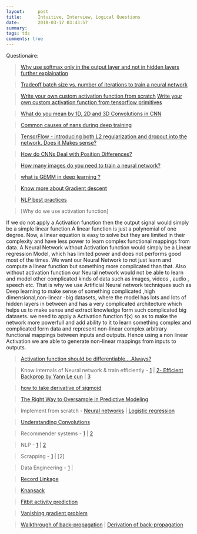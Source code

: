```yaml
---
layout:     post
title:      Intuitive, Interview, Logical Questions
date:       2018-03-17 03:43:57
summary:   
tags: tds
comments: true
---
```


Questionaire:


 > [Why use softmax only in the output layer and not in hidden layers](https://stackoverflow.com/a/37601915/2058355)  [further explaination](https://stackoverflow.com/questions/44223902/why-is-softmax-not-used-in-hidden-layers)

<!--break-->


 > [Tradeoff batch size vs. number of iterations to train a neural network](https://stats.stackexchange.com/questions/164876/tradeoff-batch-size-vs-number-of-iterations-to-train-a-neural-network)


> [Write your own custom activation function from scratch](https://stackoverflow.com/a/39921608/2058355) [Write your own custom activation function from tensorflow primitives](https://stackoverflow.com/a/45258567/2058355)


> [What do you mean by 1D, 2D and 3D Convolutions in CNN](https://stackoverflow.com/questions/42883547/what-do-you-mean-by-1d-2d-and-3d-convolutions-in-cnn)

> [Common causes of nans during deep training](https://stackoverflow.com/a/33980220/2058355)


> [TensorFlow - introducing both L2 regularization and dropout into the network. Does it Makes sense?](https://stackoverflow.com/q/38292760/2058355)

> [How do CNNs Deal with Position Differences?](https://petewarden.com/2017/10/29/how-do-cnns-deal-with-position-differences/amp/?__twitter_impression=true)

> [How many images do you need to train a neural network?](https://petewarden.com/2017/12/14/how-many-images-do-you-need-to-train-a-neural-network/)

> [what is GEMM in deep learning ?](https://petewarden.com/2015/04/20/why-gemm-is-at-the-heart-of-deep-learning/)

 > [Know more about Gradient descent](http://ruder.io/optimizing-gradient-descent/index.html)

 > [NLP best practices](http://ruder.io/)

 > [Why do we use activation function]

 If we do not apply a Activation function then the output signal would simply be a simple linear function.A linear function is just a polynomial of one degree. Now, a linear equation is easy to solve but they are limited in their complexity and have less power to learn complex functional mappings from data. A Neural Network without Activation function would simply be a Linear regression Model, which has limited power and does not performs good most of the times. We want our Neural Network to not just learn and compute a linear function but something more complicated than that. Also without activation function our Neural network would not be able to learn and model other complicated kinds of data such as images, videos , audio , speech etc. That is why we use Artificial Neural network techniques such as Deep learning to make sense of something complicated ,high dimensional,non-linear -big datasets, where the model has lots and lots of hidden layers in between and has a very complicated architecture which helps us to make sense and extract knowledge form such complicated big datasets. we need to apply a Activation function f(x) so as to make the network more powerfull and add ability to it to learn something complex and complicated form data and represent non-linear complex arbitrary functional mappings between inputs and outputs. Hence using a non linear Activation we are able to generate non-linear mappings from inputs to outputs.

 > [Activation function should be differentiable....Always?](https://stats.stackexchange.com/a/267828)

 > Know internals of Neural network & train efficiently - [1](https://stats.stackexchange.com/a/229015) | [2- Efficient Backprop by Yann Le cun](http://yann.lecun.com/exdb/publis/pdf/lecun-98b.pdf) | [3](https://stats.stackexchange.com/a/250456)

 > [how to take derivative of sigmoid](https://beckernick.github.io/sigmoid-derivative-neural-network/)

 > [The Right Way to Oversample in Predictive Modeling](https://beckernick.github.io/oversampling-modeling/)

 > Implement from scratch - [Neural networks](https://beckernick.github.io/neural-network-scratch/) | [Logistic regression](https://beckernick.github.io/logistic-regression-from-scratch/)

 > [Understanding Convolutions](https://beckernick.github.io/convolutions/)

 > Recommender systems - [1](https://beckernick.github.io/matrix-factorization-recommender/) | [2](https://beckernick.github.io/music_recommender/)

 > NLP - [1](https://beckernick.github.io/law-clustering/) | [2](https://beckernick.github.io/yelp-reviews/)

 > Scrapping - [1](https://beckernick.github.io/job-discovery/) | [2]

 > Data Engineering - [1](https://beckernick.github.io/mapreduce-python-hive/) |

 > [Record Linkage](https://beckernick.github.io/parallel-record-linkage/)

 > [Knapsack](https://beckernick.github.io/dynamic-programming-knapsack/)

 > [Fitbit activity prediction](https://beckernick.github.io/activity-prediction/)

 > [Vanishing gradient problem](https://medium.com/@anishsingh20/the-vanishing-gradient-problem-48ae7f501257)

 > [Walkthrough of back-propagation](https://mattmazur.com/2015/03/17/a-step-by-step-backpropagation-example/) | [Derivation of back-propagation](https://sefiks.com/2017/01/21/the-math-behind-backpropagation/)